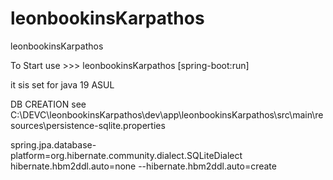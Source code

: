 # leonbookinsKarpathos
leonbookinsKarpathos




To Start   use  >>>         leonbookinsKarpathos [spring-boot:run]   

it sis set for java 19  ASUL

DB CREATION
see  C:\DEVC\leonbookinsKarpathos\dev\app\leonbookinsKarpathos\src\main\resources\persistence-sqlite.properties


spring.jpa.database-platform=org.hibernate.community.dialect.SQLiteDialect
hibernate.hbm2ddl.auto=none
--hibernate.hbm2ddl.auto=create

